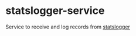 # statslogger-service

Service to receive and log records from [statslogger](https://github.com/atkinchris/statslogger)
